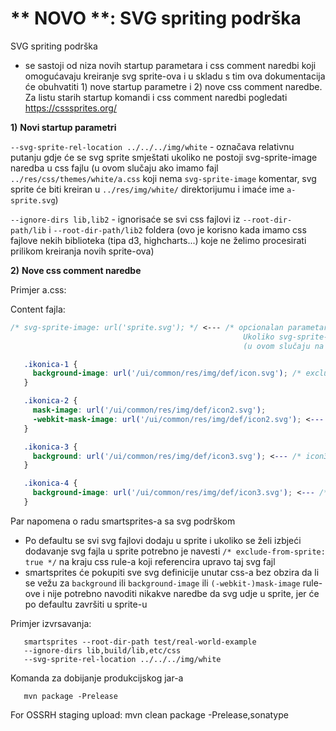 ** NOVO **: SVG spriting podrška
=============================================

SVG spriting podrška

- se sastoji od niza novih startup parametara i css comment naredbi koji omogućavaju kreiranje svg sprite-ova i u skladu s tim ova dokumentacija će
  obuhvatiti 1) nove startup parametre i 2) nove css comment naredbe. Za listu starih startup komandi i css comment naredbi pogledati https://csssprites.org/

**1)** **Novi startup parametri**
   
   `--svg-sprite-rel-location ../../../img/white` - označava relativnu putanju gdje će se svg sprite smještati ukoliko ne postoji svg-sprite-image naredba u css fajlu (u ovom slučaju ako imamo fajl `../res/css/themes/white/a.css` koji nema `svg-sprite-image` komentar, svg sprite će biti kreiran u `../res/img/white/` direktorijumu i imaće ime `a-sprite.svg`)
    
   `--ignore-dirs lib,lib2` - ignorisaće se svi css fajlovi iz `--root-dir-path/lib` i `--root-dir-path/lib2` foldera (ovo je korisno kada imamo css fajlove nekih biblioteka (tipa d3, highcharts...) koje ne želimo procesirati prilikom kreiranja novih sprite-ova)


**2)** **Nove css comment naredbe**
   
   Primjer a.css:

   Content fajla:
```css
/* svg-sprite-image: url('sprite.svg'); */ <--- /* opcionalan parametar (ukoliko ne postoji čita se vrijednost --svg-sprite-rel-location startup parametra i sprite se kreira na osnovu njega)
                                                    Ukoliko svg-sprite-image postoji u css fajlu, svg sprite će biti sačuvan na lokaciji koja je odredjena u vrijednosti url parametra
                                                    (u ovom slučaju na %PUTANJA_DO_CSS_FAJLA%/sprite.svg)*/

   .ikonica-1 {
     background-image: url('/ui/common/res/img/def/icon.svg'); /* exclude-from-sprite: true */ <--- /* icon.svg ikonica neće završiti u sprite-u */
   }

   .ikonica-2 {
     mask-image: url('/ui/common/res/img/def/icon2.svg');
     -webkit-mask-image: url('/ui/common/res/img/def/icon2.svg'); <--- /* icon2 će završiti u sprite.svg sprite-u */
   }

   .ikonica-3 {
     background: url('/ui/common/res/img/def/icon3.svg'); <--- /* icon3 će završiti u sprite.svg sprite-u */
   }

   .ikonica-4 {
     background-image: url('/ui/common/res/img/def/icon3.svg'); <--- /* icon4 će završiti u sprite.svg sprite-u */
   }
```


Par napomena o radu smartsprites-a sa svg podrškom

- Po defaultu se svi svg fajlovi dodaju u sprite i ukoliko se želi izbjeći dodavanje svg fajla u sprite potrebno je navesti 
  `/* exclude-from-sprite: true */` na kraju css rule-a koji referencira upravo taj svg fajl
- smartsprites će pokupiti sve svg definicije unutar css-a bez obzira da li se vežu za `background` ili `background-image` ili `(-webkit-)mask-image` rule-ove i nije potrebno navoditi nikakve naredbe da svg udje u sprite,
  jer će po defaultu završiti u sprite-u




Primjer izvrsavanja: 


       smartsprites --root-dir-path test/real-world-example
       --ignore-dirs lib,build/lib,etc/css 
       --svg-sprite-rel-location ../../../img/white
       
       
Komanda za dobijanje produkcijskog jar-a

       mvn package -Prelease

For OSSRH staging upload:
mvn clean package -Prelease,sonatype
